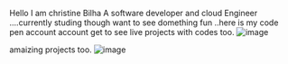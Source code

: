Hello I am christine Bilha 
A software developer and cloud Engineer ....currently studing though 
want to see domething fun ..here is my  code pen account  account  get to see live projects with codes too.
![image](https://user-images.githubusercontent.com/80092734/196007716-e5c5bf2a-d55b-4940-bb63-03247bd1d17e.png)


amaizing projects too.
![image](https://user-images.githubusercontent.com/80092734/196007732-94ebac9f-bda5-4879-b236-5e5b76499f79.png)
